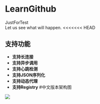 # LearnGithub
JustForTest		 
Let us see what will happen.
<<<<<<< HEAD

## 支持功能
- **支持长连接**
- **支持异步调用**
- **支持心跳检测**
- **支持JSON序列化**
- **支持动态代理**
- **支持Registry**
#中文版本架构图



![](https://ooo.0o0.ooo/2017/07/02/59586370b3625.jpg)



